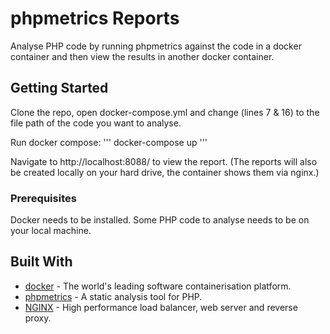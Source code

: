 # phpmetrics Reports

Analyse PHP code by running phpmetrics against the code in a docker container and then view the results in another docker container.

## Getting Started

Clone the repo, open docker-compose.yml and change (lines 7 & 16) to the file path of the code you want to analyse.

Run docker compose:
'''
docker-compose up
'''

Navigate to http://localhost:8088/ to view the report.
(The reports will also be created locally on your hard drive, the container shows them via nginx.)

### Prerequisites

Docker needs to be installed.
Some PHP code to analyse needs to be on your local machine.

## Built With

* [docker](https://www.docker.com/) - The world's leading software containerisation platform.
* [phpmetrics](https://www.phpmetrics.org/) - A static analysis tool for PHP.
* [NGINX](https://www.nginx.com/) - High performance load balancer, web server and reverse proxy.
